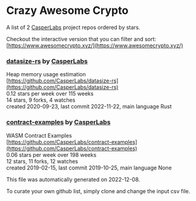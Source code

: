 # Crazy Awesome Crypto
A list of 2 [CasperLabs](https://github.com/CasperLabs) project repos ordered by stars.  

Checkout the interactive version that you can filter and sort: 
[https://www.awesomecrypto.xyz/](https://www.awesomecrypto.xyz/)  


### [datasize-rs](https://github.com/CasperLabs/datasize-rs) by [CasperLabs](https://github.com/CasperLabs)  
Heap memory usage estimation  
[https://github.com/CasperLabs/datasize-rs](https://github.com/CasperLabs/datasize-rs)  
0.12 stars per week over 115 weeks  
14 stars, 9 forks, 4 watches  
created 2020-09-23, last commit 2022-11-22, main language Rust  


### [contract-examples](https://github.com/CasperLabs/contract-examples) by [CasperLabs](https://github.com/CasperLabs)  
WASM Contract Examples  
[https://github.com/CasperLabs/contract-examples](https://github.com/CasperLabs/contract-examples)  
0.06 stars per week over 198 weeks  
12 stars, 11 forks, 12 watches  
created 2019-02-15, last commit 2019-10-25, main language None  


This file was automatically generated on 2022-12-08.  

To curate your own github list, simply clone and change the input csv file.  